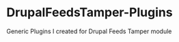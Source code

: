 DrupalFeedsTamper-Plugins
=========================

Generic Plugins I created for Drupal Feeds Tamper module